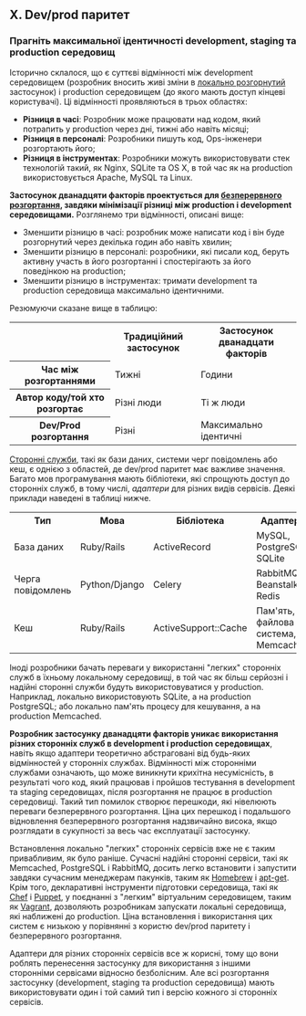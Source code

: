 ## X. Dev/prod паритет
### Прагніть максимальної ідентичності development, staging та production середовищ

Історично склалося, що є суттєві відмінності між development середовищем (розробник вносить живі зміни в [локально розгорнутий](./codebase) застосунок) і production середовищем (до якого мають доступ кінцеві користувачі). Ці відмінності проявляються в трьох областях:

* **Різниця в часі**: Розробник може працювати над кодом, який потрапить у production через дні, тижні або навіть місяці;
* **Різниця в персоналі**: Розробники пишуть код, Ops-інженери розгортають його;
* **Різниця в інструментах**: Розробники можуть використовувати стек технологій такий, як Nginx, SQLite та OS X, в той час як на production використовується Apache, MySQL та Linux.

**Застосунок дванадцяти факторів проектується для [безперервного розгортання](http://www.avc.com/a_vc/2011/02/continuous-deployment.html), завдяки мінімізації різниці між production і development середовищами.** Розглянемо три відмінності, описані вище:

* Зменшити різницю в часі: розробник може написати код і він буде розгорнутий через декілька годин або навіть хвилин;
* Зменшити різницю в персоналі: розробники, які писали код, беруть активну участь в його розгортанні і спостерігають за його поведінкою на production;
* Зменшити різницю в інструментах: тримати development та production середовища максимально ідентичними.

Резюмуючи сказане вище в таблицю:

<table>
  <tr>
    <th></th>
    <th>Традиційний застосунок</th>
    <th>Застосунок дванадцати факторів</th>
  </tr>
  <tr>
    <th>Час між розгортаннями</th>
    <td>Тижні</td>
    <td>Години</td>
  </tr>
  <tr>
    <th>Автор коду/той хто розгортає</th>
    <td>Різні люди</td>
    <td>Ті ж люди</td>
  </tr>
  <tr>
    <th>Dev/Prod розгортання</th>
    <td>Різні</td>
    <td>Максимально ідентичні</td>
  </tr>
</table>

[Сторонні служби](./backing-services), такі як бази даних, системи черг повідомлень або кеш, є однією з областей, де dev/prod паритет має важливе значення. Багато мов програмування мають бібліотеки, які спрощують доступ до сторонніх служб, в тому числі, *адаптери* для різних видів сервісів. Деякі приклади наведені в таблиці нижче.

<table>
  <tr>
    <th>Тип</th>
    <th>Мова</th>
    <th>Бібліотека</th>
    <th>Адаптери</th>
  </tr>
  <tr>
    <td>База даних</td>
    <td>Ruby/Rails</td>
    <td>ActiveRecord</td>
    <td>MySQL, PostgreSQL, SQLite</td>
  </tr>
  <tr>
    <td>Черга повідомлень</td>
    <td>Python/Django</td>
    <td>Celery</td>
    <td>RabbitMQ, Beanstalkd, Redis</td>
  </tr>
  <tr>
    <td>Кеш</td>
    <td>Ruby/Rails</td>
    <td>ActiveSupport::Cache</td>
    <td>Пам'ять, файлова система, Memcached</td>
  </tr>
</table>

Іноді розробники бачать переваги у використанні "легких" сторонніх служб в їхньому локальному середовищі, в той час як більш серйозні і надійні сторонні служби будуть використовуватися у production. Наприклад, локально використовують SQLite, а на production PostgreSQL; або локально пам'ять процесу для кешування, а на production Memcached.

**Розробник застосунку дванадцяти факторів уникає використання різних сторонніх служб в development і production середовищах**, навіть якщо адаптери теоретично абстраговані від будь-яких відмінностей у сторонніх службах. Відмінності між сторонніми службами означають, що може виникнути крихітна несумісність, в результаті чого код, який працював і пройшов тестування в development та staging середовищах, після розгортання не працює в production середовищі. Такий тип помилок створює перешкоди, які нівелюють переваги безперервного розгортання. Ціна цих перешкод і подальшого відновлення безперервного розгортання надзвичайно висока, якщо розглядати в сукупності за весь час експлуатації застосунку.

Встановлення локально "легких" сторонніх сервісів вже не є таким привабливим, як було раніше. Сучасні надійні сторонні сервіси, такі як Memcached, PostgreSQL і RabbitMQ, досить легко встановити і запустити завдяки сучасним менеджерам пакунків, таким як [Homebrew](http://mxcl.github.com/homebrew/) і [apt-get](https://help.ubuntu.com/community/AptGet/Howto). Крім того, декларативні інструменти підготовки середовища, такі як [Chef](http://www.opscode.com/chef/) і [Puppet](http://docs.puppetlabs.com/), у поєднанні з "легким" віртуальним середовищем, таким як [Vagrant](http://vagrantup.com/), дозволяють розробникам запускати локальні середовища, які наближені до production. Ціна встановлення і використання цих систем є низькою у порівнянні з користю dev/prod паритету і безперервного розгортання.

Адаптери для різних сторонніх сервісів все ж корисні, тому що вони роблять перенесення застосунку для використання з іншими сторонніми сервісами відносно безболісним. Але всі розгортання застосунку (development, staging та production середовища) мають використовувати один і той самий тип і версію кожного зі сторонніх сервісів.